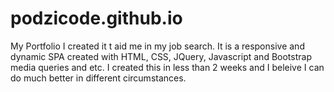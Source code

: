 # podzicode.github.io
My Portfolio
I created it t aid me in my job search. It is a responsive and dynamic SPA created with HTML, CSS, JQuery, Javascript and Bootstrap media queries and etc.
I created this in less than 2 weeks and I beleive I can do much better in different circumstances.
